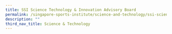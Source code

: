 ```yaml
---
title: SSI Science Technology & Innovation Advisory Board
permalink: /singapore-sports-institute/science-and-technology/ssi-science-technology-innovation-advisory-board/
description: ""
third_nav_title: Science & Technology
---
```

